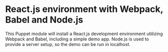# React.js environment with Webpack, Babel and Node.js

This Puppet module will install a React.js development environment utilizing Webpack and 
Babel, including a simple demo app. Node.js is used to provide a server setup, 
so the demo can be run in localhost.
